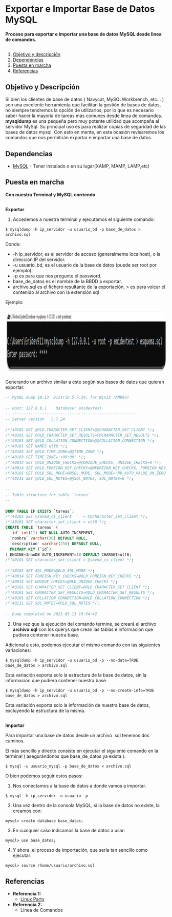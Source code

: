 # Exportar e Importar Base de Datos MySQL
**Proceso para exportar e importar una base de datos MySQL desde linea de comandos.**

## <a name='TOC'></a>

1. [Objetivo y descripción](#intro)
1. [Dependencias](#dependencies)
1. [Puesta en marcha](#run)
1. [Referencias](#reference)

## <a name='intro'>Objetivo y Descripción</a>

Si bien los clientes de base de datos ( Navycat, MySQLWorkbrench, etc… ) son una excelente herramienta que facilitan la gestión de bases de datos, no siempre tendremos la opción de utilizarlos, por lo que es necesario saber hacer la mayoría de tareas más comunes desde línea de comandos.  **mysqldump** es una pequeña pero muy potente utilidad que acompaña al servidor MySql. Su principal uso es para realizar copias de seguridad de las bases de datos mysql. Con esto en mente, en esta ocasión revisaremos los comandos que nos permitirán exportar e importar una base de datos.

## <a name='dependencies'>Dependencias</a>

- [MySQL](http://www.mysql.com/) - Tener instalado o en su lugar(XAMP, MAMP, LAMP,etc)

## <a name='run'>Puesta en marcha</a>
**Con nuestra Terminal y MySQL corriendo**

## <a name='TOC'></a>

**Exportar**

1. Accedemos a nuestra terminal y ejecutamos el siguiente comando:
```
$ mysqldump -h ip_servidor -u usuario_bd -p base_de_datos > archivo.sql
```
Donde:
  * -h ip_servidor, es el servidor de acceso (generalmente localhost), o la dirección IP del servidor.
  * -u usuario_bd, es el usuario de la base de datos (puede ser root por ejemplo).
  * -p es para que nos pregunte el password.
  * base_de_datos es el nombre de la BBDD a exportar.
  * archivo.sql es el fichero resultante de la exportación, > es para volcar el contenido al archivo con la extensión sql

Ejemplo: 

<p align = 'center'>
  <img src = 'img/01_mysqldump_export.png' width = 900 height = 200/>
</p>

Generando un archivo similar a este según sus bases de datos que quieran exportar: 

```sql
-- MySQL dump 10.13  Distrib 5.7.24, for Win32 (AMD64)
--
-- Host: 127.0.0.1    Database: enidevtest
-- ------------------------------------------------------
-- Server version	5.7.24

/*!40101 SET @OLD_CHARACTER_SET_CLIENT=@@CHARACTER_SET_CLIENT */;
/*!40101 SET @OLD_CHARACTER_SET_RESULTS=@@CHARACTER_SET_RESULTS */;
/*!40101 SET @OLD_COLLATION_CONNECTION=@@COLLATION_CONNECTION */;
/*!40101 SET NAMES utf8 */;
/*!40103 SET @OLD_TIME_ZONE=@@TIME_ZONE */;
/*!40103 SET TIME_ZONE='+00:00' */;
/*!40014 SET @OLD_UNIQUE_CHECKS=@@UNIQUE_CHECKS, UNIQUE_CHECKS=0 */;
/*!40014 SET @OLD_FOREIGN_KEY_CHECKS=@@FOREIGN_KEY_CHECKS, FOREIGN_KEY_CHECKS=0 */;
/*!40101 SET @OLD_SQL_MODE=@@SQL_MODE, SQL_MODE='NO_AUTO_VALUE_ON_ZERO' */;
/*!40111 SET @OLD_SQL_NOTES=@@SQL_NOTES, SQL_NOTES=0 */;

--
-- Table structure for table `tareas`
--

DROP TABLE IF EXISTS `tareas`;
/*!40101 SET @saved_cs_client     = @@character_set_client */;
/*!40101 SET character_set_client = utf8 */;
CREATE TABLE `tareas` (
  `id` int(11) NOT NULL AUTO_INCREMENT,
  `nombre` varchar(30) DEFAULT NULL,
  `description` varchar(250) DEFAULT NULL,
  PRIMARY KEY (`id`)
) ENGINE=InnoDB AUTO_INCREMENT=10 DEFAULT CHARSET=utf8;
/*!40101 SET character_set_client = @saved_cs_client */;

/*!40101 SET SQL_MODE=@OLD_SQL_MODE */;
/*!40014 SET FOREIGN_KEY_CHECKS=@OLD_FOREIGN_KEY_CHECKS */;
/*!40014 SET UNIQUE_CHECKS=@OLD_UNIQUE_CHECKS */;
/*!40101 SET CHARACTER_SET_CLIENT=@OLD_CHARACTER_SET_CLIENT */;
/*!40101 SET CHARACTER_SET_RESULTS=@OLD_CHARACTER_SET_RESULTS */;
/*!40101 SET COLLATION_CONNECTION=@OLD_COLLATION_CONNECTION */;
/*!40111 SET SQL_NOTES=@OLD_SQL_NOTES */;

-- Dump completed on 2021-05-13 19:54:42
```

2. Una vez que la ejecución del comando termine, se creará el archivo **archivo.sql** con los querys que crean las tablas e información que pudiera contener nuestra base.

Adicional a esto, podemos ejecutar el mismo comando con las siguientes variaciones:
```
$ mysqldump -h ip_servidor -u usuario_bd -p --no-data=TRUE base_de_datos > archivo.sql
```
Esta variación exporta solo la estructura de la base de datos, sin la información que pudiera contener nuestra base.
```
$ mysqldump -h ip_servidor -u usuario_bd -p --no-create-info=TRUE base_de_datos > archivo.sql
```
Esta variación exporta solo la información de nuestra base de datos, excluyendo la estructura de la misma.

## <a name='TOC'></a>

**Importar**

Para importar una base de datos desde un archivo .sql tenemos dos caminos.

El más sencillo y directo consiste en ejecutar el siguiente comando en la terminal ( asegurándonos que base_de_datos ya exista ).
```
$ mysql -u usuario_mysql -p base_de_datos < archivo.sql
```

O bien podemos seguir estos pasos:

1. Nos conectamos a la base de datos a donde vamos a importar.
```
$ mysql -h ip_servidor -u usuario -p
```
2. Una vez dentro de la consola MySQL, si la base de datos no existe, la creamos con:
```
mysql> create database base_datos;
```
3. En cualquier caso indicamos la base de datos a usar:
```
mysql> use base_datos;
```
4. Y ahora, el proceso de importación, que sería tan sencillo como ejecutar:
```
mysql> source /home/usuario/archivo.sql
```




## <a name='reference'>Referencias</a>

- **Referencia 1:**
	+ [Linux Party](http://www.linux-party.com/index.php/89-basesdedatos/8347-exportar-e-importar-una-base-de-datos-mysql-desde-la-consola-shell-de-linux#)
- **Referencia 2:**
	+ Linea de Comandos
